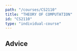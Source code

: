 ```yaml
---
path: "/courses/CS2110"
title: "THEORY OF COMPUTATION"
id: "CS2110"
type: "individual-course"
---
```


## Advice

